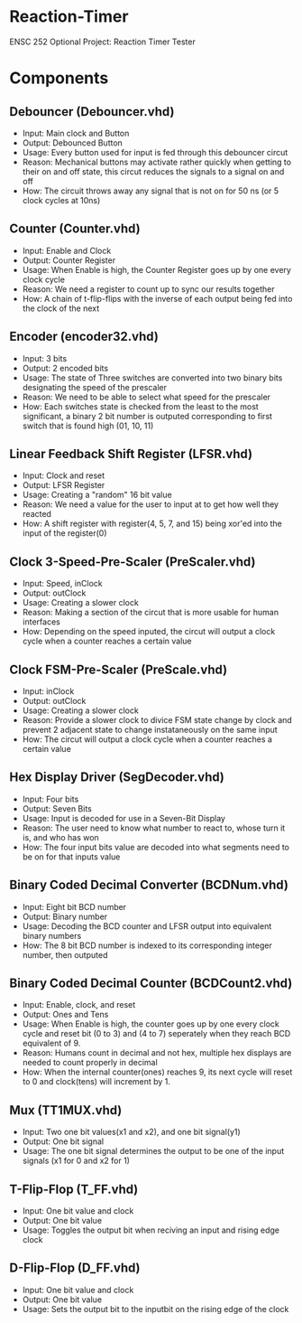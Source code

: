 # Reaction-Timer
ENSC 252 Optional Project: Reaction Timer Tester
# Components
## Debouncer (Debouncer.vhd)
- Input: Main clock and Button
- Output: Debounced Button
- Usage: Every button used for input is fed through this debouncer circut
- Reason: Mechanical buttons may activate rather quickly when getting to their on and off state, this circut reduces the signals to a signal on and off
- How: The circuit throws away any signal that is not on for 50 ns (or 5 clock cycles at 10ns)
## Counter (Counter.vhd)
- Input: Enable and Clock
- Output: Counter Register
- Usage: When Enable is high, the Counter Register goes up by one every clock cycle
- Reason: We need a register to count up to sync our results together
- How: A chain of t-flip-flips with the inverse of each output being fed into the clock of the next
## Encoder (encoder32.vhd)
- Input: 3 bits
- Output: 2 encoded bits
- Usage: The state of Three switches are converted into two binary bits designating the speed of the prescaler
- Reason: We need to be able to select what speed for the prescaler
- How: Each switches state is checked from the least to the most significant, a binary 2 bit number is outputed corresponding to first switch that is found high (01, 10, 11)
## Linear Feedback Shift Register (LFSR.vhd)
- Input: Clock and reset
- Output: LFSR Register
- Usage: Creating a "random" 16 bit value
- Reason: We need a value for the user to input at to get how well they reacted
- How: A shift register with register(4, 5, 7, and 15) being xor'ed into the input of the register(0)
## Clock 3-Speed-Pre-Scaler (PreScaler.vhd)
- Input: Speed, inClock
- Output: outClock
- Usage: Creating a slower clock
- Reason: Making a section of the circut that is more usable for human interfaces
- How: Depending on the speed inputed, the circut will output a clock cycle when a counter reaches a certain value
## Clock FSM-Pre-Scaler (PreScale.vhd)
- Input: inClock
- Output: outClock
- Usage: Creating a slower clock
- Reason: Provide a slower clock to divice FSM state change by clock and prevent 2 adjacent state to change instataneously on the same input
- How: The circut will output a clock cycle when a counter reaches a certain value
## Hex Display Driver (SegDecoder.vhd)
- Input: Four bits
- Output: Seven Bits
- Usage: Input is decoded for use in a Seven-Bit Display
- Reason: The user need to know what number to react to, whose turn it is, and who has won
- How: The four input bits value are decoded into what segments need to be on for that inputs value
## Binary Coded Decimal Converter (BCDNum.vhd)
- Input: Eight bit BCD number
- Output: Binary number
- Usage: Decoding the BCD counter and LFSR output into equivalent binary numbers
- How: The 8 bit BCD number is indexed to its corresponding integer number, then outputed
## Binary Coded Decimal Counter (BCDCount2.vhd)
- Input: Enable, clock, and reset
- Output: Ones and Tens
- Usage: When Enable is high, the counter goes up by one every clock cycle and reset bit (0 to 3) and (4 to 7) seperately when they reach BCD equivalent of 9.
- Reason: Humans count in decimal and not hex, multiple hex displays are needed to count properly in decimal
- How: When the internal counter(ones) reaches 9, its next cycle will reset to 0 and clock(tens) will increment by 1. 
## Mux (TT1MUX.vhd)
- Input: Two one bit values(x1 and x2), and one bit signal(y1)
- Output: One bit signal
- Usage: The one bit signal determines the output to be one of the input signals (x1 for 0 and x2 for 1)
## T-Flip-Flop (T_FF.vhd)
- Input: One bit value and clock
- Output: One bit value
- Usage: Toggles the output bit when reciving an input and rising edge clock
## D-Flip-Flop (D_FF.vhd)
- Input: One bit value and clock
- Output: One bit value
- Usage: Sets the output bit to the inputbit on the rising edge of the clock
